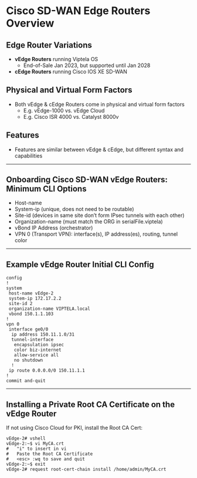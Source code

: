 # Cisco SD-WAN Edge Routers Overview

## Edge Router Variations
- **vEdge Routers** running Viptela OS
  - End-of-Sale Jan 2023, but supported until Jan 2028
- **cEdge Routers** running Cisco IOS XE SD-WAN

## Physical and Virtual Form Factors
- Both vEdge & cEdge Routers come in physical and virtual form factors
  - E.g. vEdge-1000 vs. vEdge Cloud
  - E.g. Cisco ISR 4000 vs. Catalyst 8000v

## Features
- Features are similar between vEdge & cEdge, but different syntax and capabilities

---

## Onboarding Cisco SD-WAN vEdge Routers: Minimum CLI Options

- Host-name
- System-ip (unique, does not need to be routable)
- Site-id (devices in same site don’t form IPsec tunnels with each other)
- Organization-name (must match the ORG in serialFile.viptela)
- vBond IP Address (orchestrator)
- VPN 0 (Transport VPN): interface(s), IP address(es), routing, tunnel color

---

## Example vEdge Router Initial CLI Config

```shell
config
!
system
 host-name vEdge-2
 system-ip 172.17.2.2
 site-id 2
 organization-name VIPTELA.local
 vbond 150.1.1.103
!
vpn 0
 interface ge0/0
  ip address 150.11.1.0/31
  tunnel-interface
   encapsulation ipsec
   color biz-internet
   allow-service all
   no shutdown
  !
 ip route 0.0.0.0/0 150.11.1.1
!
commit and-quit
```

---

## Installing a Private Root CA Certificate on the vEdge Router

If not using Cisco Cloud for PKI, install the Root CA Cert:

```shell
vEdge-2# vshell
vEdge-2:~$ vi MyCA.crt
#   "i" to insert in vi
#   Paste the Root CA Certificate
#   <esc> :wq to save and quit
vEdge-2:~$ exit
vEdge-2# request root-cert-chain install /home/admin/MyCA.crt
```
